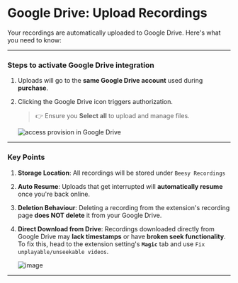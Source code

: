 # Google Drive: Upload Recordings

Your recordings are automatically uploaded to Google Drive. Here's what you need to know:

---

### Steps to activate Google Drive integration

1. Uploads will go to the **same Google Drive account** used during **purchase**.

2. Clicking the Google Drive icon triggers authorization.

   > 👉 Ensure you **Select all** to upload and manage files.

   ![access provision in Google Drive](https://github.com/user-attachments/assets/a910861d-a473-4362-9266-b11ebc69151a)

---

### Key Points

1. **Storage Location**: 
   All recordings will be stored under `Beesy Recordings`

2. **Auto Resume**: 
   Uploads that get interrupted will **automatically resume** once you're back online.

3. **Deletion Behaviour**: 
   Deleting a recording from the extension's recording page **does NOT delete** it from your Google Drive.

4. **Direct Download from Drive**: 
   Recordings downloaded directly from Google Drive may **lack timestamps** or have **broken seek functionality**.
   To fix this, head to the extension setting's **`Magic`** tab and use `Fix unplayable/unseekable videos`.

   ![image](https://github.com/user-attachments/assets/10151ad3-0118-4429-97c7-1b93b17ae2d2)


---
